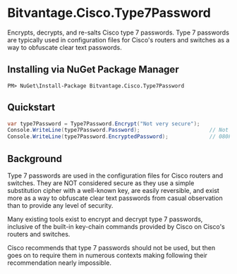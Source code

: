 # Bitvantage.Cisco.Type7Password
Encrypts, decrypts, and re-salts Cisco type 7 passwords. Type 7 passwords are typically used in configuration files for Cisco's routers and switches as a way to obfuscate clear text passwords.

## Installing via NuGet Package Manager
```
PM> NuGet\Install-Package Bitvantage.Cisco.Type7Password
```

## Quickstart
``` csharp
var type7Password = Type7Password.Encrypt("Not very secure");
Console.WriteLine(type7Password.Password);                      // Not very secure
Console.WriteLine(type7Password.EncryptedPassword);             // 080F435A490F00050B4B1F01293E362D
```

## Background
Type 7 passwords are used in the configuration files for Cisco routers and switches. They are NOT considered secure as they use a simple substitution cipher with a well-known key, are easily reversible, and exist more as a way to obfuscate clear text passwords from casual observation than to provide any level of security.

Many existing tools exist to encrypt and decrypt type 7 passwords, inclusive of the built-in key-chain commands provided by Cisco on Cisco's routers and switches.

Cisco recommends that type 7 passwords should not be used, but then goes on to require them in numerous contexts making following their recommendation nearly impossible.